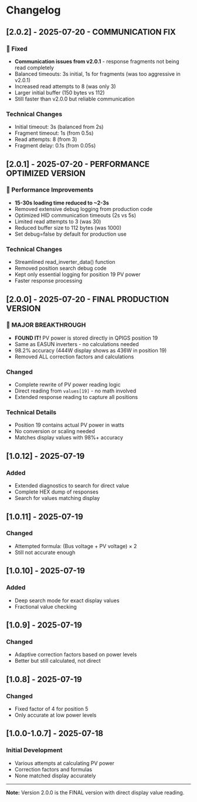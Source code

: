 # Changelog

## [2.0.2] - 2025-07-20 - COMMUNICATION FIX
### 🔧 Fixed
- **Communication issues from v2.0.1** - response fragments not being read completely
- Balanced timeouts: 3s initial, 1s for fragments (was too aggressive in v2.0.1)
- Increased read attempts to 8 (was only 3)
- Larger initial buffer (150 bytes vs 112)
- Still faster than v2.0.0 but reliable communication

### Technical Changes
- Initial timeout: 3s (balanced from 2s)
- Fragment timeout: 1s (from 0.5s)
- Read attempts: 8 (from 3)
- Fragment delay: 0.1s (from 0.05s)

## [2.0.1] - 2025-07-20 - PERFORMANCE OPTIMIZED VERSION
### 🚀 Performance Improvements
- **15-30s loading time reduced to ~2-3s**
- Removed extensive debug logging from production code
- Optimized HID communication timeouts (2s vs 5s)
- Limited read attempts to 3 (was 30)
- Reduced buffer size to 112 bytes (was 1000)
- Set debug=false by default for production use

### Technical Changes
- Streamlined read_inverter_data() function
- Removed position search debug code
- Kept only essential logging for position 19 PV power
- Faster response processing

## [2.0.0] - 2025-07-20 - FINAL PRODUCTION VERSION
### 🎯 MAJOR BREAKTHROUGH
- **FOUND IT!** PV power is stored directly in QPIGS position 19
- Same as EASUN inverters - no calculations needed
- 98.2% accuracy (444W display shows as 436W in position 19)
- Removed ALL correction factors and calculations

### Changed
- Complete rewrite of PV power reading logic
- Direct reading from `values[19]` - no math involved
- Extended response reading to capture all positions

### Technical Details
- Position 19 contains actual PV power in watts
- No conversion or scaling needed
- Matches display values with 98%+ accuracy

## [1.0.12] - 2025-07-19
### Added
- Extended diagnostics to search for direct value
- Complete HEX dump of responses
- Search for values matching display

## [1.0.11] - 2025-07-19
### Changed
- Attempted formula: (Bus voltage + PV voltage) × 2
- Still not accurate enough

## [1.0.10] - 2025-07-19
### Added
- Deep search mode for exact display values
- Fractional value checking

## [1.0.9] - 2025-07-19
### Changed
- Adaptive correction factors based on power levels
- Better but still calculated, not direct

## [1.0.8] - 2025-07-19
### Changed
- Fixed factor of 4 for position 5
- Only accurate at low power levels

## [1.0.0-1.0.7] - 2025-07-18
### Initial Development
- Various attempts at calculating PV power
- Correction factors and formulas
- None matched display accurately

---

**Note:** Version 2.0.0 is the FINAL version with direct display value reading.